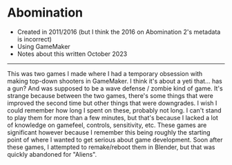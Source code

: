 # Abomination
- Created in 2011/2016 (but I think the 2016 on Abomination 2's metadata is incorrect)
- Using GameMaker
- Notes about this written October 2023
---
This was two games I made where I had a temporary obsession with making top-down shooters in GameMaker. I think it's about a yeti that... has a gun? And was supposed to be a wave defense / zombie kind of game. It's strange because between the two games, there's some things that were improved the second time but other things that were downgrades. I wish I could remember how long I spent on these, probably not long. I can't stand to play them for more than a few minutes, but that's because I lacked a lot of knowledge on gamefeel, controls, sensitivity, etc. These games are significant however because I remember this being roughly the starting point of where I wanted to get serious about game development. Soon after these games, I attempted to remake/reboot them in Blender, but that was quickly abandoned for "Aliens".

